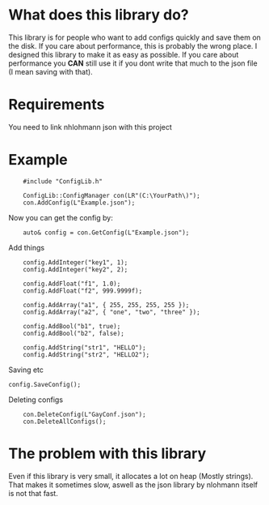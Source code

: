 <h1>What does this library do?</h1>
<p>This library is for people who want to add configs quickly and save them on the disk. If you care about performance, this is probably the wrong place. I designed this library to make it as easy as possible. If you care about performance you <b>CAN</b> still use it if you dont write that much to the json file (I mean saving with that).</p>

<h1>Requirements</h1>
<p>You need to link nhlohmann json with this project</p>

<h1>Example</h1>

```
	#include "ConfigLib.h"

	ConfigLib::ConfigManager con(LR"(C:\YourPath\)");
	con.AddConfig(L"Example.json");
```
<p> Now you can get the config by: </p>

```
	auto& config = con.GetConfig(L"Example.json");
```

<p> Add things </p>

```
	config.AddInteger("key1", 1);
	config.AddInteger("key2", 2);

	config.AddFloat("f1", 1.0);
	config.AddFloat("f2", 999.9999f);

	config.AddArray("a1", { 255, 255, 255, 255 });
	config.AddArray("a2", { "one", "two", "three" });

	config.AddBool("b1", true);
	config.AddBool("b2", false);

	config.AddString("str1", "HELLO");
	config.AddString("str2", "HELLO2");
```

<p>Saving etc</p>

```
config.SaveConfig();
```
<p> Deleting configs</p>



```
	con.DeleteConfig(L"GayConf.json");
	con.DeleteAllConfigs();
```

<h1>The problem with this library</h1>
<p>Even if this library is very small, it allocates a lot on heap (Mostly strings). That makes it sometimes slow, aswell as the json library by nlohmann itself is not that fast.</p>
